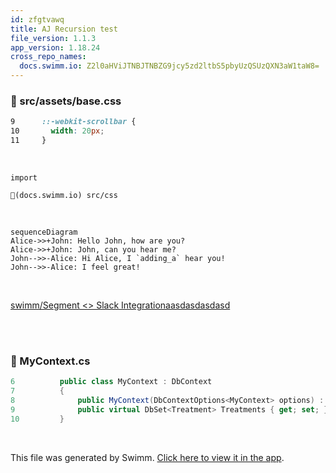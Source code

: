 ```yaml
---
id: zfgtvawq
title: AJ Recursion test
file_version: 1.1.3
app_version: 1.18.24
cross_repo_names:
  docs.swimm.io: Z2l0aHViJTNBJTNBZG9jcy5zd2ltbS5pbyUzQSUzQXN3aW1taW8=
---
```



<!-- NOTE-swimm-snippet: the lines below link your snippet to Swimm -->
<!-- NOTE-swimm-repo ::Z2l0aHViJTNBJTNBYmFja29mZmljZSUzQSUzQXN3aW1taW8=:: -->
### 📄 src/assets/base.css
```css
9      ::-webkit-scrollbar {
10       width: 20px;
11     }
```

<br/>

`import`<swm-token data-swm-token="Z2l0aHViJTNBJTNBc3dpbW0tbGFicyUzQSUzQXN3aW1taW8=:main.py:11:0:0:`import tempfile`"/>

`📄(docs.swimm.io) src/css`

<br/>

<!--MERMAID {width:100}-->
```mermaid
sequenceDiagram
Alice->>+John: Hello John, how are you?
Alice->>+John: John, can you hear me?
John-->>-Alice: Hi Alice, I `adding_a` hear you!
John-->>-Alice: I feel great!

```
<!--MCONTENT {content: "sequenceDiagram<br/>\nAlice->>+John: Hello John, how are you?<br/>\nAlice->>+John: John, can you hear me?<br/>\nJohn\\-\\-\\>>-Alice: Hi Alice, I `adding_a`<swm-token data-swm-token=\"Z2l0aHViJTNBJTNBc3dpbW0tbGFicyUzQSUzQXN3aW1taW8=:main.py:19:8:8:`from labs.generate import adding_a`\"/> hear you!<br/>\nJohn\\-\\-\\>>-Alice: I feel great!<br/>\n<br/>"} --->

<br/>

[swimm/Segment <> Slack Integrationaasdasdasdasd](https://app.swimm.io/repos/veezvxCuzpPrRLLXWD2E/docs/0238g)

<br/>

<br/>


<!-- NOTE-swimm-snippet: the lines below link your snippet to Swimm -->
### 📄 MyContext.cs
```c#
6          public class MyContext : DbContext
7          {
8              public MyContext(DbContextOptions<MyContext> options) : base(options) {}
9              public virtual DbSet<Treatment> Treatments { get; set; }
10         }
```

<br/>

This file was generated by Swimm. [Click here to view it in the app](https://app.swimm.io/repos/Z2l0aHViJTNBJTNBY3NoYXJwLXNoYXVsLXRlc3QlM0ElM0Fzd2ltbWlv/docs/zfgtvawq).
